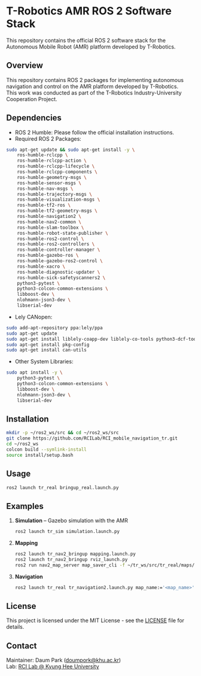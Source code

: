 # T-Robotics AMR ROS 2 Software Stack

This repository contains the official ROS 2 software stack for the Autonomous Mobile Robot (AMR) platform developed by T-Robotics.

## Overview
This repository contains ROS 2 packages for implementing autonomous navigation and control on the AMR platform developed by T-Robotics.  
This work was conducted as part of the T-Robotics Industry-University Cooperation Project.

## Dependencies
- ROS 2 Humble: Please follow the official installation instructions.
- Required ROS 2 Packages:
```bash
sudo apt-get update && sudo apt-get install -y \
    ros-humble-rclcpp \
    ros-humble-rclcpp-action \
    ros-humble-rclcpp-lifecycle \
    ros-humble-rclcpp-components \
    ros-humble-geometry-msgs \
    ros-humble-sensor-msgs \
    ros-humble-nav-msgs \
    ros-humble-trajectory-msgs \
    ros-humble-visualization-msgs \
    ros-humble-tf2-ros \
    ros-humble-tf2-geometry-msgs \
    ros-humble-navigation2 \
    ros-humble-nav2-common \
    ros-humble-slam-toolbox \
    ros-humble-robot-state-publisher \
    ros-humble-ros2-control \
    ros-humble-ros2-controllers \
    ros-humble-controller-manager \
    ros-humble-gazebo-ros \
    ros-humble-gazebo-ros2-control \
    ros-humble-xacro \
    ros-humble-diagnostic-updater \
    ros-humble-sick-safetyscanners2 \
    python3-pytest \
    python3-colcon-common-extensions \
    libboost-dev \
    nlohmann-json3-dev \
    libserial-dev
```
- Lely CANopen:
```bash
sudo add-apt-repository ppa:lely/ppa
sudo apt-get update
sudo apt-get install liblely-coapp-dev liblely-co-tools python3-dcf-tools
sudo apt-get install pkg-config
sudo apt-get install can-utils
```
- Other System Libraries:
```bash
sudo apt install -y \
    python3-pytest \
    python3-colcon-common-extensions \
    libboost-dev \
    nlohmann-json3-dev \
    libserial-dev
```

## Installation
```bash
mkdir -p ~/ros2_ws/src && cd ~/ros2_ws/src
git clone https://github.com/RCILab/RCI_mobile_navigation_tr.git
cd ~/ros2_ws
colcon build --symlink-install
source install/setup.bash
```

## Usage
```bash
ros2 launch tr_real bringup_real.launch.py
```

## Examples
1. **Simulation** – Gazebo simulation with the AMR
   ```bash
   ros2 launch tr_sim simulation.launch.py
   ```
2. **Mapping**
   ```bash
   ros2 launch tr_nav2_bringup mapping.launch.py
   ros2 launch tr_nav2_bringup rviz_launch.py
   ros2 run nav2_map_server map_saver_cli -f ~/tr_ws/src/tr_real/maps/<map_name>
   ```
3. **Navigation**
   ```bash
   ros2 launch tr_real tr_navigation2.launch.py map_name:='<map_name>'
   ```

## License
This project is licensed under the MIT License - see the [LICENSE](LICENSE) file for details.

## Contact
Maintainer: Daum Park (doumpork@khu.ac.kr)  
Lab: [RCI Lab @ Kyung Hee University](https://rcilab.khu.ac.kr)
